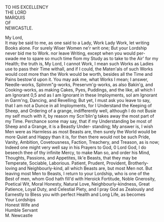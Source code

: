 TO HIS EXCELLENCY  
THE LORD   
MARQUIS  
OF   
NEWCASTLE.  

My Lord,  
It may be said to me, as one said to a Lady, Work Lady Work, let writing
Books alone. For surely Wiser Women ne'r writ one; But your Lordship never bid me to Work. nor leave Writing, except when you would per- swade me to spare so much time fiom my Study as to take to the Air' for my Health; the truth is, My Lord, I cannot Work, I mean such Works as Ladies use to pass their Time withall, and if I could, the Maten'als of such Works would cost more than the Work would be worth, besides all the Time and Pains bestow'd upon it. You may ask me, what Works I mean; I answer, Needle-works, Splnnm"g-works, Preservm'g-works, as also Bakin'g, and Cooking-works, as making Cakes, Pyes, Puddings, and the like, all
which I am Ignorant 0,5 and as I am Ignorant in these Imployments, sol am Ignorant in Garm'ng, Dancing, and Revelling; But yet, I must ask you leave to say, that I am not a Dunce in all Imployments, for I Understand the Keeping of Sheep, and Ordering of a grange, indifferently well, although I do not Busie my self much with it, by reason my Scn'blin'g takes away the most part of my Time. Perchance some may say, that if my Understanding be most of Sheep and a Grange, it is a Beastly Under- standing; My answer is, I wish Men were as Harmless as most Beasts are, then surely the World would be more Quiet and Happy than it is, for then there would not be such Pride, Vanity, Ambition, Covetousness, Faction, Treachery, and Treason, as is now; Indeed one might very well say in his Prayers to God, 0 Lord God, I do beseech thee of thy infinite Mercy, to make Man so, and order his Mind, Thoughts, Passions, and Appetites, lik'e Beasts, that they may be Temperate, Sociable, Laborious. Patient, Prudent, Provident, Brotherly-loving and Neighbourly-kind, all which Beasts are, but most Men not. But leaving most Men to Beasts, I return to your Lordship, who is one of the Best of men, whom God hath fill'd with Heroick Fortitude, Noble Gnerosity, Poetical Wit, Moral Honesty, Natural Love, Neighbourly-kindness, Great Patience, Loyal Duty, and Celestial Piety, and I pray God as Zealously and Earnestly to Bless you with perfect Health and Long Life, as becomes  
Your Lordships  
Honest Wife and  
Humble Servant  
M. Newcastle  


